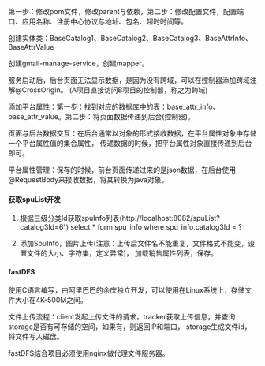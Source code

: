 第一步：修改pom文件，修改parent与依赖，第二步：修改配置文件，配置端口、应用名称、注册中心协议与地址、包名、超时时间等。

创建实体类：BaseCatalog1、BaseCatalog2、BaseCatalog3、BaseAttrInfo、BaseAttrValue

创建gmall-manage-service，创建mapper。

服务启动后，后台页面无法显示数据，是因为没有跨域，可以在控制器添加跨域注解@CrossOrigin。
(A项目直接访问B项目的控制器，称之为跨域)

添加平台属性：第一步：找到对应的数据库中的表：base_attr_info、base_attr_value。第二步：将页面数据传递到后台(控制器)。

页面与后台数据交互：在后台通常以对象的形式接收数据，在平台属性对象中存储一个平台属性值的集合属性，
传递数据的时候，把平台属性对象直接传递到后台即可。

平台属性管理：保存的时候，前台页面传递过来的是json数据，在后台使用@RequestBody来接收数据，将其转换为java对象。

#### 获取spuList开发
1. 根据三级分类Id获取spuInfo列表(http://localhost:8082/spuList?catalog3Id=61)
select * form spu_info where spu_info.catalog3Id = ? 

2. 添加SpuInfo，图片上传(注意：上传后文件名不能重复，文件格式不能变，设置文件的大小、字符集，定义异常)，
加载销售属性列表，保存。
#### fastDFS
使用C语言编写，由阿里巴巴的余庆独立开发，可以使用在Linux系统上，存储文件大小在4K-500M之间。

文件上传流程：client发起上传文件的请求，tracker获取上传信息，并查询storage是否有可存储的空间，如果有，则返回IP和端口，
storage生成文件id，将文件写入磁盘。

fastDFS结合项目必须使用nginx做代理文件服务器。

